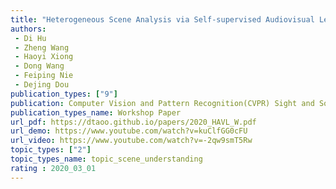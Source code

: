 ```yaml
---  
title: "Heterogeneous Scene Analysis via Self-supervised Audiovisual Learning"  
authors:  
 - Di Hu
 - Zheng Wang
 - Haoyi Xiong
 - Dong Wang
 - Feiping Nie
 - Dejing Dou
publication_types: ["9"]  
publication: Computer Vision and Pattern Recognition(CVPR) Sight and Sound Workshop 2020 
publication_types_name: Workshop Paper    
url_pdf: https://dtaoo.github.io/papers/2020_HAVL_W.pdf  
url_demo: https://www.youtube.com/watch?v=kuClfGG0cFU   
url_video: https://www.youtube.com/watch?v=-2qw9smT5Rw
topic_types: ["2"]
topic_types_name: topic_scene_understanding
rating : 2020_03_01
---  
```

